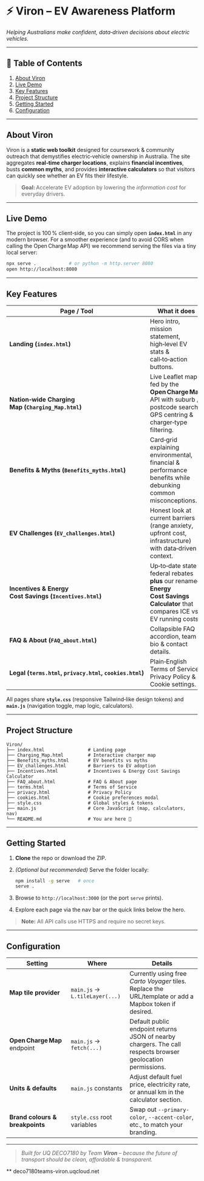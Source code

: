 # ⚡ **Viron – EV Awareness Platform**

*Helping Australians make confident, data‑driven decisions about electric vehicles.*

---

## 📑 Table of Contents

1. [About Viron](#about-viron)
2. [Live Demo](#live-demo)
3. [Key Features](#key-features)
4. [Project Structure](#project-structure)
5. [Getting Started](#getting-started)
6. [Configuration](#configuration)

---

## About Viron

Viron is a **static web toolkit** designed for coursework & community outreach that demystifies electric‑vehicle ownership in Australia. The site aggregates **real‑time charger locations**, explains **financial incentives**, busts **common myths**, and provides **interactive calculators** so that visitors can quickly see whether an EV fits their lifestyle.

> **Goal:** Accelerate EV adoption by lowering the *information cost* for everyday drivers.

---

## Live Demo

The project is 100 % client‑side, so you can simply open **`index.html`** in any modern browser. For a smoother experience (and to avoid CORS when calling the Open Charge Map API) we recommend serving the files via a tiny local server:

```bash
npx serve .            # or python -m http.server 8080
open http://localhost:8080
```

---

## Key Features

| Page / Tool                                              | What it does                                                                                                                      |
| -------------------------------------------------------- | --------------------------------------------------------------------------------------------------------------------------------- |
| **Landing (`index.html`)**                               | Hero intro, mission statement, high‑level EV stats & call‑to‑action buttons.                                                      |
| **Nation‑wide Charging Map (`Charging_Map.html`)**       | Live Leaflet map fed by the **Open Charge Map** API with suburb / postcode search, GPS centring & charger‑type filtering.         |
| **Benefits & Myths (`Benefits_myths.html`)**             | Card‑grid explaining environmental, financial & performance benefits while debunking common misconceptions.                       |
| **EV Challenges (`EV_challenges.html`)**                 | Honest look at current barriers (range anxiety, upfront cost, infrastructure) with data‑driven context.                           |
| **Incentives & Energy Cost Savings (`Incentives.html`)** | Up‑to‑date state & federal rebates **plus** our renamed **Energy Cost Savings Calculator** that compares ICE vs EV running costs. |
| **FAQ & About (`FAQ_about.html`)**                       | Collapsible FAQ accordion, team bio & contact details.                                                                            |
| **Legal (`terms.html`, `privacy.html`, `cookies.html`)** | Plain‑English Terms of Service, Privacy Policy & Cookie settings.                                                                 |

All pages share **`style.css`** (responsive Tailwind‑like design tokens) and **`main.js`** (navigation toggle, map logic, calculators).

---

## Project Structure

```
Viron/
├── index.html                # Landing page
├── Charging_Map.html         # Interactive charger map
├── Benefits_myths.html       # EV benefits vs myths
├── EV_challenges.html        # Barriers to EV adoption
├── Incentives.html           # Incentives & Energy Cost Savings Calculator
├── FAQ_about.html            # FAQ & About page
├── terms.html                # Terms of Service
├── privacy.html              # Privacy Policy
├── cookies.html              # Cookie preferences modal
├── style.css                 # Global styles & tokens
├── main.js                   # Core JavaScript (map, calculators, nav)
└── README.md                 # You are here 📖
```

---

## Getting Started

1. **Clone** the repo or download the ZIP.
2. *(Optional but recommended)* Serve the folder locally:

   ```bash
   npm install -g serve   # once
   serve .
   ```
3. Browse to `http://localhost:3000` (or the port `serve` prints).
4. Explore each page via the nav bar or the quick links below the hero.

> **Note:** All API calls use HTTPS and require no secret keys.

---

## Configuration

| Setting                         | Where                          | Details                                                                                                     |
| ------------------------------- | ------------------------------ | ----------------------------------------------------------------------------------------------------------- |
| **Map tile provider**           | `main.js` → `L.tileLayer(...)` | Currently using free *Carto Voyager* tiles. Replace the URL/template or add a Mapbox token if desired.      |
| **Open Charge Map** endpoint    | `main.js` → `fetch(...)`       | Default public endpoint returns JSON of nearby chargers. The call respects browser geolocation permissions. |
| **Units & defaults**            | `main.js` constants            | Adjust default fuel price, electricity rate, or annual km in the calculator section.                        |
| **Brand colours & breakpoints** | `style.css` root variables     | Swap out `--primary-color`, `--accent-color`, etc., to match your branding.                                 |

---

> *Built for UQ DECO7180 by Team **Viron** – because the future of transport should be clean, affordable & transparent.*

** deco7180teams-viron.uqcloud.net
